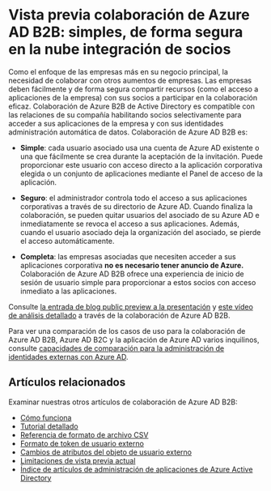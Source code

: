 <properties
   pageTitle="Vista previa de colaboración de B2B de Active Directory Azure: simples, de forma segura en la nube integración de socios | Microsoft Azure"
   description="Colaboración de Azure B2B de Active Directory es compatible con las relaciones de su compañía habilitando socios empresariales de forma selectiva tengan acceso a sus aplicaciones corporativas"
   services="active-directory"
   documentationCenter=""
   authors="viv-liu"
   manager="femila"
   editor=""
   tags=""/>

<tags
   ms.service="active-directory"
   ms.devlang="NA"
   ms.topic="article"
   ms.tgt_pltfrm="NA"
   ms.workload="identity"
   ms.date="09/27/2016"
   ms.author="femila"/>

# <a name="azure-ad-b2b-collaboration-preview-simple-secure-cloud-partner-integration"></a>Vista previa colaboración de Azure AD B2B: simples, de forma segura en la nube integración de socios

Como el enfoque de las empresas más en su negocio principal, la necesidad de colaborar con otros aumentos de empresas. Las empresas deben fácilmente y de forma segura compartir recursos (como el acceso a aplicaciones de la empresa) con sus socios a participar en la colaboración eficaz. Colaboración de Azure B2B de Active Directory es compatible con las relaciones de su compañía habilitando socios selectivamente para acceder a sus aplicaciones de la empresa y con sus identidades administración automática de datos. Colaboración de Azure AD B2B es:

- **Simple**: cada usuario asociado usa una cuenta de Azure AD existente o una que fácilmente se crea durante la aceptación de la invitación. Puede proporcionar este usuario con acceso directo a la aplicación corporativa elegida o un conjunto de aplicaciones mediante el Panel de acceso de la aplicación.

- **Seguro**: el administrador controla todo el acceso a sus aplicaciones corporativas a través de su directorio de Azure AD. Cuando finaliza la colaboración, se pueden quitar usuarios del asociado de su Azure AD e inmediatamente se revoca el acceso a sus aplicaciones. Además, cuando el usuario asociado deja la organización del asociado, se pierde el acceso automáticamente.

- **Completa**: las empresas asociadas que necesiten acceder a sus aplicaciones corporativa **no es necesario tener anuncio de Azure.** Colaboración de Azure AD B2B ofrece una experiencia de inicio de sesión de usuario simple para proporcionar a estos socios con acceso inmediato a las aplicaciones.

Consulte [la entrada de blog public preview a la presentación](http://blogs.technet.com/b/ad/archive/2015/09/15/learn-all-about-the-azure-ad-b2b-collaboration-preview.aspx) y [este vídeo de análisis detallado](https://channel9.msdn.com/Series/Azure-Active-Directory-Videos-Demos/Azure-Active-Directory-B2B-collaboration-demo) a través de la colaboración de Azure AD B2B.

Para ver una comparación de los casos de uso para la colaboración de Azure AD B2B, Azure AD B2C y la aplicación de Azure AD varios inquilinos, consulte [capacidades de comparación para la administración de identidades externas con Azure AD](active-directory-b2b-compare-external-identities.md).

## <a name="related-articles"></a>Artículos relacionados
Examinar nuestras otros artículos de colaboración de Azure AD B2B:

- [Cómo funciona](active-directory-b2b-how-it-works.md)
- [Tutorial detallado](active-directory-b2b-detailed-walkthrough.md)
- [Referencia de formato de archivo CSV](active-directory-b2b-references-csv-file-format.md)
- [Formato de token de usuario externo](active-directory-b2b-references-external-user-token-format.md)
- [Cambios de atributos del objeto de usuario externo](active-directory-b2b-references-external-user-object-attribute-changes.md)
- [Limitaciones de vista previa actual](active-directory-b2b-current-preview-limitations.md)
- [Índice de artículos de administración de aplicaciones de Azure Active Directory](active-directory-apps-index.md)
